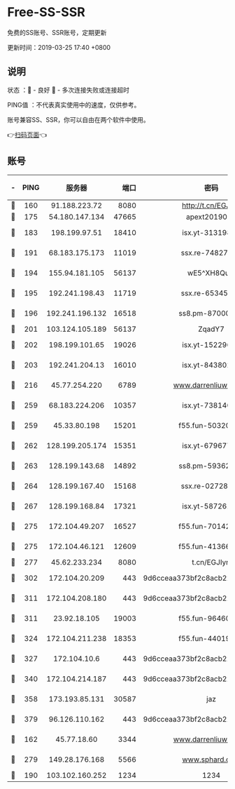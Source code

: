 # Free-SS-SSR

免费的SS账号、SSR账号，定期更新

更新时间：2019-03-25 17:40 +0800

## 说明

状态     ：🙂 - 良好 🙁 - 多次连接失败或连接超时

PING值   ：不代表真实使用中的速度，仅供参考。

账号兼容SS、SSR，你可以自由在两个软件中使用。

👉[扫码页面](https://liesauer.github.io/Free-SS-SSR/)👈

## 账号

|-|PING|服务器|端口|密码|加密方式|区域|
|:----:|:----:|:-----:|-----:|:----:|:----:|:----:|
|🙂|160|91.188.223.72|8080|http://t.cn/EGJIyrl|rc4-md5|RU|
|🙂|175|54.180.147.134|47665|apext2019001|chacha20|KR|
|🙂|183|198.199.97.51|18410|isx.yt-31319888|aes-256-cfb|US|
|🙂|191|68.183.175.173|11019|ssx.re-74827421|aes-256-cfb|US|
|🙂|194|155.94.181.105|56137|wE5^XH8Quw|aes-256-cfb|US|
|🙂|195|192.241.198.43|11719|ssx.re-65345978|aes-256-cfb|US|
|🙂|196|192.241.196.132|16518|ss8.pm-87000545|aes-256-cfb|US|
|🙂|201|103.124.105.189|56137|ZqadY7|chacha20|CN|
|🙂|202|198.199.101.65|19026|isx.yt-15229699|aes-256-cfb|US|
|🙂|203|192.241.204.13|16010|isx.yt-84380277|aes-256-cfb|US|
|🙂|216|45.77.254.220|6789|www.darrenliuwei.com|aes-256-cfb|SG|
|🙂|259|68.183.224.206|10357|isx.yt-73814044|aes-256-cfb|SG|
|🙂|259|45.33.80.198|15201|f55.fun-50320612|aes-256-cfb|US|
|🙂|262|128.199.205.174|15351|isx.yt-67967792|aes-256-cfb|SG|
|🙂|263|128.199.143.68|14892|ss8.pm-59362021|aes-256-cfb|SG|
|🙂|264|128.199.167.40|15168|ssx.re-02728847|aes-256-cfb|SG|
|🙂|267|128.199.168.84|17321|isx.yt-58726125|aes-256-cfb|SG|
|🙂|275|172.104.49.207|16527|f55.fun-70142394|aes-256-cfb|SG|
|🙂|275|172.104.46.121|12609|f55.fun-41366697|aes-256-cfb|SG|
|🙂|277|45.62.233.234|8080|t.cn/EGJIyrl|rc4-md5|CA|
|🙂|302|172.104.20.209|443|9d6cceaa373bf2c8acb22e60b6a58be6|aes-256-cfb|US|
|🙂|311|172.104.208.180|443|9d6cceaa373bf2c8acb22e60b6a58be6|aes-256-cfb|US|
|🙂|311|23.92.18.105|19003|f55.fun-96460512|aes-256-cfb|US|
|🙂|324|172.104.211.238|18353|f55.fun-44019178|aes-256-cfb|US|
|🙂|327|172.104.10.6|443|9d6cceaa373bf2c8acb22e60b6a58be6|aes-256-cfb|US|
|🙂|340|172.104.214.187|443|9d6cceaa373bf2c8acb22e60b6a58be6|aes-256-cfb|US|
|🙂|358|173.193.85.131|30587|jaz|aes-256-cfb|US|
|🙂|379|96.126.110.162|443|9d6cceaa373bf2c8acb22e60b6a58be6|aes-256-cfb|US|
|🙂|162|45.77.18.60|3344|www.darrenliuwei.com|aes-256-cfb|JP|
|🙂|279|149.28.176.168|5566|www.sphard.com|aes-256-cfb|AU|
|🙁|190|103.102.160.252|1234|1234|rc4-md5|JP|
